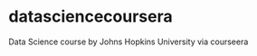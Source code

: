datasciencecoursera
===================

Data Science course by Johns Hopkins University via courseera
